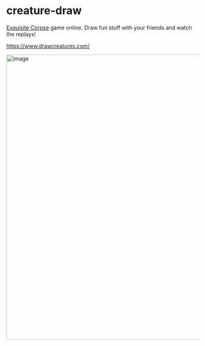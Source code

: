# creature-draw

[Exquisite Corpse](https://en.wikipedia.org/wiki/Exquisite_corpse) game online. Draw fun stuff with your friends and watch the replays!

https://www.drawcreatures.com/

<img width="745" alt="image" src="https://user-images.githubusercontent.com/9398611/168937508-5e37a4eb-087f-4e1a-ac99-50ad448f2e77.png">
